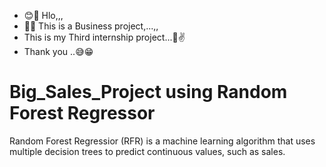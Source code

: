 - 😊🤩 Hlo,,,
- 🙌😍 This is a Business project,...,,
-  This is my Third internship project...🤟✌️
-  Thank you ..😅😁

# Big_Sales_Project using Random Forest Regressor

Random Forest Regressior (RFR) is a machine learning algorithm that uses multiple decision trees to predict continuous values, such as sales.
